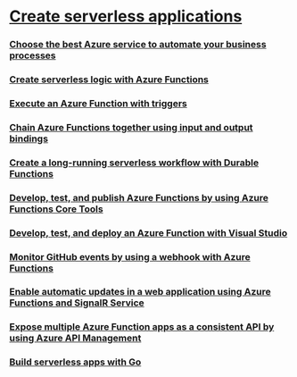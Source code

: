 # [Create serverless applications](https://docs.microsoft.com/en-us/learn/paths/create-serverless-applications/)

### [Choose the best Azure service to automate your business processes](https://docs.microsoft.com/en-us/learn/modules/choose-azure-service-to-integrate-and-automate-business-processes/)

### [Create serverless logic with Azure Functions](https://docs.microsoft.com/en-us/learn/modules/create-serverless-logic-with-azure-functions/)

### [Execute an Azure Function with triggers](https://docs.microsoft.com/en-us/learn/modules/execute-azure-function-with-triggers/)

### [Chain Azure Functions together using input and output bindings](https://docs.microsoft.com/en-us/learn/modules/chain-azure-functions-data-using-bindings/)

### [Create a long-running serverless workflow with Durable Functions](https://docs.microsoft.com/en-us/learn/modules/create-long-running-serverless-workflow-with-durable-functions/)

### [Develop, test, and publish Azure Functions by using Azure Functions Core Tools](https://docs.microsoft.com/en-us/learn/modules/develop-test-deploy-azure-functions-with-core-tools/)

### [Develop, test, and deploy an Azure Function with Visual Studio](https://docs.microsoft.com/en-us/learn/modules/develop-test-deploy-azure-functions-with-visual-studio/)

### [Monitor GitHub events by using a webhook with Azure Functions](https://docs.microsoft.com/en-us/learn/modules/monitor-github-events-with-a-function-triggered-by-a-webhook/)

### [Enable automatic updates in a web application using Azure Functions and SignalR Service](https://docs.microsoft.com/en-us/learn/modules/automatic-update-of-a-webapp-using-azure-functions-and-signalr/)

### [Expose multiple Azure Function apps as a consistent API by using Azure API Management](https://docs.microsoft.com/en-us/learn/modules/build-serverless-api-with-functions-api-management/)

### [Build serverless apps with Go](https://docs.microsoft.com/en-us/learn/modules/serverless-go/)

